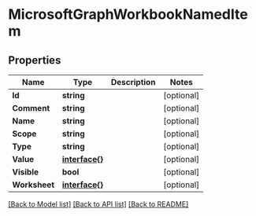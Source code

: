 # MicrosoftGraphWorkbookNamedItem

## Properties

Name | Type | Description | Notes
------------ | ------------- | ------------- | -------------
**Id** | **string** |  | [optional] 
**Comment** | **string** |  | [optional] 
**Name** | **string** |  | [optional] 
**Scope** | **string** |  | [optional] 
**Type** | **string** |  | [optional] 
**Value** | [**interface{}**](.md) |  | [optional] 
**Visible** | **bool** |  | [optional] 
**Worksheet** | [**interface{}**](.md) |  | [optional] 

[[Back to Model list]](../README.md#documentation-for-models) [[Back to API list]](../README.md#documentation-for-api-endpoints) [[Back to README]](../README.md)


